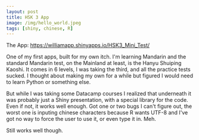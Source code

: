 ```yaml
---
layout: post
title: HSK 3 App
image: /img/hello_world.jpeg
tags: [shiny, chinese, R]
---
```


The App: https://williamapp.shinyapps.io/HSK3_Mini_Test/

One of my first apps, built for my own itch. I'm learning Mandarin and the standard Mandarin test, on the Mainland at least, is the Hanyu Shuiping Kaoshi. It comes in 6 levels, I was taking the third, and all the practice tests sucked. I thought about making my own for a while but figured I would need to learn Python or something else. 

But while I was taking some Datacamp courses I realized that underneath it was probably just a Shiny presentation, with a special library for the code. Even if not, it works well enough. Got one or two bugs I can't figure out, the worst one is inputing chinese characters because R wants UTF-8 and I've got no way to force the user to use it, or even type it in. Meh.

Still works well though.
